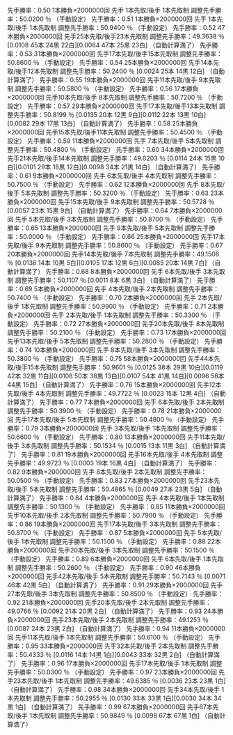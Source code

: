 先手勝率：0.50   1本勝負×2000000回  先手 1本先取/後手 1本先取制  調整先手勝率：50.0200 ％ （手動設定）
先手勝率：0.51   1本勝負×2000000回  先手 1本先取/後手 1本先取制  調整先手勝率：50.9400 ％ （手動設定）
先手勝率：0.52  47本勝負×2000000回  先手25本先取/後手23本先取制  調整先手勝率：49.3638 ％  [0.0108 45本 24黒 22白][0.0064 47本 25黒 23白]  （自動計算満了）
先手勝率：0.53  31本勝負×2000000回  先手17本先取/後手15本先取制  調整先手勝率：50.8600 ％ （手動設定）
先手勝率：0.54  25本勝負×2000000回  先手14本先取/後手12本先取制  調整先手勝率：50.2400 ％  [0.0024 25本 14黒 12白]  （自動計算満了）
先手勝率：0.55  19本勝負×2000000回  先手11本先取/後手 9本先取制  調整先手勝率：50.5800 ％ （手動設定）
先手勝率：0.56  17本勝負×2000000回  先手10本先取/後手 8本先取制  調整先手勝率：50.7200 ％ （手動設定）
先手勝率：0.57  29本勝負×2000000回  先手17本先取/後手13本先取制  調整先手勝率：50.8199 ％  [0.0135 20本 12黒  9白][0.0112 22本 13黒 10白][0.0082 29本 17黒 13白]  （自動計算満了）
先手勝率：0.58  25本勝負×2000000回  先手15本先取/後手11本先取制  調整先手勝率：50.4500 ％ （手動設定）
先手勝率：0.59  11本勝負×2000000回  先手 7本先取/後手 5本先取制  調整先手勝率：50.4800 ％ （手動設定）
先手勝率：0.60  34本勝負×2000000回  先手21本先取/後手14本先取制  調整先手勝率：49.0203 ％  [0.0114 24本 15黒 10白][0.0101 29本 18黒 12白][0.0098 34本 21黒 14白]  （自動計算満了）
先手勝率：0.61   9本勝負×2000000回  先手 6本先取/後手 4本先取制  調整先手勝率：50.7500 ％ （手動設定）
先手勝率：0.62  12本勝負×2000000回  先手 8本先取/後手 5本先取制  調整先手勝率：50.3200 ％ （手動設定）
先手勝率：0.63  23本勝負×2000000回  先手15本先取/後手 9本先取制  調整先手勝率：50.5728 ％  [0.0057 23本 15黒  9白]  （自動計算満了）
先手勝率：0.64   7本勝負×2000000回  先手 5本先取/後手 3本先取制  調整先手勝率：50.8700 ％ （手動設定）
先手勝率：0.65  13本勝負×2000000回  先手 9本先取/後手 5本先取制  調整先手勝率：50.0000 ％ （手動設定）
先手勝率：0.66  25本勝負×2000000回  先手17本先取/後手 9本先取制  調整先手勝率：50.8600 ％ （手動設定）
先手勝率：0.67  20本勝負×2000000回  先手14本先取/後手 7本先取制  調整先手勝率：49.1506 ％  [0.0136 14本 10黒  5白][0.0105 17本 12黒  6白][0.0085 20本 14黒  7白]  （自動計算満了）
先手勝率：0.68   8本勝負×2000000回  先手 6本先取/後手 3本先取制  調整先手勝率：50.1107 ％  [0.0011  8本  6黒  3白]  （自動計算満了）
先手勝率：0.69   5本勝負×2000000回  先手 4本先取/後手 2本先取制  調整先手勝率：50.7400 ％ （手動設定）
先手勝率：0.70   2本勝負×2000000回  先手 2本先取/後手 1本先取制  調整先手勝率：50.9900 ％ （手動設定）
先手勝率：0.71   2本勝負×2000000回  先手 2本先取/後手 1本先取制  調整先手勝率：50.3300 ％ （手動設定）
先手勝率：0.72  27本勝負×2000000回  先手20本先取/後手 8本先取制  調整先手勝率：50.2100 ％ （手動設定）
先手勝率：0.73  17本勝負×2000000回  先手13本先取/後手 5本先取制  調整先手勝率：50.2800 ％ （手動設定）
先手勝率：0.74  10本勝負×2000000回  先手 8本先取/後手 3本先取制  調整先手勝率：50.3800 ％ （手動設定）
先手勝率：0.75  58本勝負×2000000回  先手44本先取/後手15本先取制  調整先手勝率：50.9601 ％  [0.0125 38本 29黒 10白][0.0119 42本 32黒 11白][0.0108 50本 38黒 13白][0.0107 54本 41黒 14白][0.0096 58本 44黒 15白]  （自動計算満了）
先手勝率：0.76  15本勝負×2000000回  先手12本先取/後手 4本先取制  調整先手勝率：49.7722 ％  [0.0023 15本 12黒  4白]  （自動計算満了）
先手勝率：0.77   7本勝負×2000000回  先手 6本先取/後手 2本先取制  調整先手勝率：50.3900 ％ （手動設定）
先手勝率：0.78  21本勝負×2000000回  先手17本先取/後手 5本先取制  調整先手勝率：50.4800 ％ （手動設定）
先手勝率：0.79   3本勝負×2000000回  先手 3本先取/後手 1本先取制  調整先手勝率：50.6600 ％ （手動設定）
先手勝率：0.80  13本勝負×2000000回  先手11本先取/後手 3本先取制  調整先手勝率：50.1534 ％  [0.0015 13本 11黒  3白]  （自動計算満了）
先手勝率：0.81  19本勝負×2000000回  先手16本先取/後手 4本先取制  調整先手勝率：49.9723 ％  [0.0003 19本 16黒  4白]  （自動計算満了）
先手勝率：0.82   9本勝負×2000000回  先手 8本先取/後手 2本先取制  調整先手勝率：50.0500 ％ （手動設定）
先手勝率：0.83  27本勝負×2000000回  先手23本先取/後手 5本先取制  調整先手勝率：50.4865 ％  [0.0049 27本 23黒  5白]  （自動計算満了）
先手勝率：0.84   4本勝負×2000000回  先手 4本先取/後手 1本先取制  調整先手勝率：50.1300 ％ （手動設定）
先手勝率：0.85  11本勝負×2000000回  先手10本先取/後手 2本先取制  調整先手勝率：50.7900 ％ （手動設定）
先手勝率：0.86  19本勝負×2000000回  先手17本先取/後手 3本先取制  調整先手勝率：50.8700 ％ （手動設定）
先手勝率：0.87   5本勝負×2000000回  先手 5本先取/後手 1本先取制  調整先手勝率：50.1500 ％ （手動設定）
先手勝率：0.88  22本勝負×2000000回  先手20本先取/後手 3本先取制  調整先手勝率：50.1500 ％ （手動設定）
先手勝率：0.89   6本勝負×2000000回  先手 6本先取/後手 1本先取制  調整先手勝率：50.2600 ％ （手動設定）
先手勝率：0.90  46本勝負×2000000回  先手42本先取/後手 5本先取制  調整先手勝率：50.7143 ％  [0.0071 46本 42黒  5白]  （自動計算満了）
先手勝率：0.91  29本勝負×2000000回  先手27本先取/後手 3本先取制  調整先手勝率：50.8500 ％ （手動設定）
先手勝率：0.92  21本勝負×2000000回  先手20本先取/後手 2本先取制  調整先手勝率：49.0766 ％  [0.0092 21本 20黒  2白]  （自動計算満了）
先手勝率：0.93  24本勝負×2000000回  先手23本先取/後手 2本先取制  調整先手勝率：49.1253 ％  [0.0087 24本 23黒  2白]  （自動計算満了）
先手勝率：0.94  11本勝負×2000000回  先手11本先取/後手 1本先取制  調整先手勝率：50.6100 ％ （手動設定）
先手勝率：0.95  33本勝負×2000000回  先手32本先取/後手 2本先取制  調整先手勝率：50.4333 ％  [0.0116 14本 14黒  1白][0.0043 33本 32黒  2白]  （自動計算満了）
先手勝率：0.96  17本勝負×2000000回  先手17本先取/後手 1本先取制  調整先手勝率：50.0300 ％ （手動設定）
先手勝率：0.97  23本勝負×2000000回  先手23本先取/後手 1本先取制  調整先手勝率：49.6385 ％  [0.0036 23本 23黒  1白]  （自動計算満了）
先手勝率：0.98  34本勝負×2000000回  先手34本先取/後手 1本先取制  調整先手勝率：50.2955 ％  [0.0130 33本 33黒  1白][0.0030 34本 34黒  1白]  （自動計算満了）
先手勝率：0.99  67本勝負×2000000回  先手67本先取/後手 1本先取制  調整先手勝率：50.9849 ％  [0.0098 67本 67黒  1白]  （自動計算満了）
